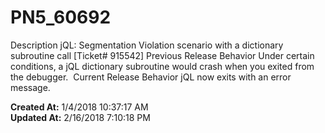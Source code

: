 # PN5_60692

Description jQL: Segmentation Violation scenario with a dictionary subroutine call [Ticket# 915542] Previous Release Behavior Under certain conditions, a jQL dictionary subroutine would crash when you exited from the debugger.  Current Release Behavior jQL now exits with an error message.   

**Created At:** 1/4/2018 10:37:17 AM  
**Updated At:** 2/16/2018 7:10:18 PM  

